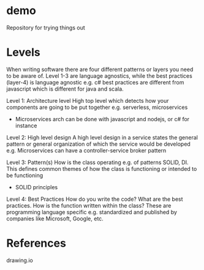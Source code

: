 # demo
Repository for trying things out

# Levels
When writing software there are four different patterns or layers you need to be aware of. Level 1-3 are language agnostics, while the best practices (layer-4) is language agnostic e.g. c# best practices are different from javascript which is different for java and scala.

Level 1: Architecture level
High top level which detects how your components are going to be put together e.g. serverless, microservices
- Microservices arch can be done with javascript and nodejs, or c# for instance

Level 2: High level design
A high level design in a service states the general pattern or general organization of which the service would be developed e.g. Microservices can have a controller-service broker pattern

Level 3: Pattern(s)
How is the class operating e.g. of patterns SOLID, DI. 
This defines common themes of how the class is functioning or intended to be functioning
- SOLID principles

Level 4: Best Practices
How do you write the code? What are the best practices. How is the function written within the class?
These are programming language specific e.g. standardized and published by companies like Microsoft, Google, etc.

# References
drawing.io